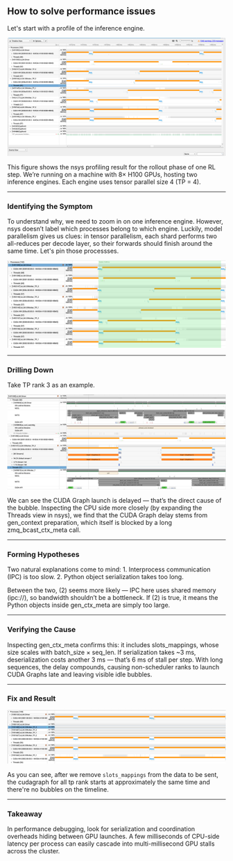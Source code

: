 ## How to solve performance issues

Let's start with a profile of the inference engine. 

![Alt text](/img/dp_2_tp_4_nsys_timeline_1.png)

This figure shows the nsys profiling result for the rollout phase of one RL step.
We’re running on a machine with 8× H100 GPUs, hosting two inference engines.
Each engine uses tensor parallel size 4 (TP = 4).

---

### Identifying the Symptom

To understand why, we need to zoom in on one inference engine.
However, nsys doesn’t label which processes belong to which engine.
Luckily, model parallelism gives us clues: in tensor parallelism, each shard performs two all-reduces per decode layer, so their forwards should finish around the same time. Let's pin those processses.

![Alt text](/img/dp_2_tp_4_nsys_timeline_2.png)

---

### Drilling Down

Take TP rank 3 as an example.

![Alt text](/img/dp_2_tp_4_nsys_timeline_3.png)

We can see the CUDA Graph launch is delayed — that’s the direct cause of the bubble.
Inspecting the CPU side more closely (by expanding the Threads view in nsys), we find that the CUDA Graph delay stems from gen_context preparation, which itself is blocked by a long zmq_bcast_ctx_meta call.

---

### Forming Hypotheses

Two natural explanations come to mind:
	1.	Interprocess communication (IPC) is too slow.
	2.	Python object serialization takes too long.

Between the two, (2) seems more likely — IPC here uses shared memory (ipc://), so bandwidth shouldn’t be a bottleneck.
If (2) is true, it means the Python objects inside gen_ctx_meta are simply too large.

---

### Verifying the Cause
Inspecting gen_ctx_meta confirms this: it includes slots_mappings, whose size scales with batch_size × seq_len.
If serialization takes ~3 ms, deserialization costs another 3 ms — that’s 6 ms of stall per step.
With long sequences, the delay compounds, causing non-scheduler ranks to launch CUDA Graphs late and leaving visible idle bubbles.

---

### Fix and Result

![Alt text](/img/dp_2_tp_4_nsys_timeline_4.png)

As you can see, after we remove `slots_mappings` from the data to be sent, the cudagraph for all tp rank starts at approximately the same time and there're no bubbles on the timeline.

---

### Takeaway

In performance debugging, look for serialization and coordination overheads hiding between GPU launches.
A few milliseconds of CPU-side latency per process can easily cascade into multi-millisecond GPU stalls across the cluster.

